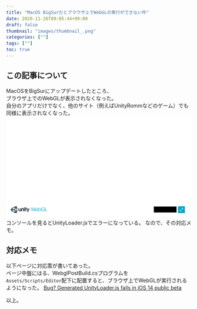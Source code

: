 ```yaml
---
title: "MacOS BigSurだとブラウザ上でWebGLの実行ができない件"
date: 2020-11-26T09:05:44+09:00
draft: false
thumbnail: "images/thumbnail_.png"
categories: [""]
tags: [""]
toc: true
---
```


## この記事について
MacOSをBigSurにアップデートしたところ、  
ブラウザ上でのWebGLが表示されなくなった。  
自分のアプリだけでなく、他のサイト（例えばUnityRommなどのゲーム）でも同様に表示されなくなった。
![](2020-11-26-09-07-57.png)  
コンソールを見るとUnityLoader.jsでエラーになっている。
なので、その対応メモ。  
  
## 対応メモ
以下ページに対応策が書いてあった。  
ページ中盤にはる、WebglPostBuild.csプログラムを  
`Assets/Scripts/Editor`配下に配置すると、ブラウザ上でWebGLが実行されるようになった。
[Bug? Generated UnityLoader.js fails in iOS 14 public beta](https://forum.unity.com/threads/bug-generated-unityloader-js-fails-in-ios-14-public-beta.942484/)
  
以上。  
